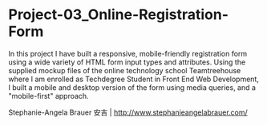 # Project-03_Online-Registration-Form

In this project I have built a responsive, mobile-friendly registration form using a wide variety of HTML form input types and attributes.
Using the supplied mockup files of the online technology school Teamtreehouse where I am enrolled as Techdegree Student in Front End Web Development, I built a mobile and desktop version of the form using media queries, and a "mobile-first" approach.

Stephanie-Angela Brauer 安吉 | http://www.stephanieangelabrauer.com/
